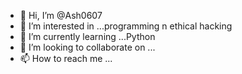 - 👋 Hi, I’m @Ash0607
- 👀 I’m interested in ...programming n ethical hacking
- 🌱 I’m currently learning ...Python
- 💞️ I’m looking to collaborate on ...
- 📫 How to reach me ...

<!---
Ash0607/Ash0607 is a ✨ special ✨ repository because its `README.md` (this file) appears on your GitHub profile.
You can click the Preview link to take a look at your changes.
--->
